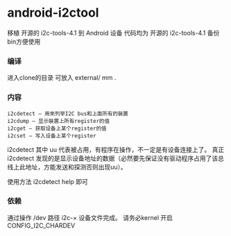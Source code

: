 # android-i2ctool
移植 开源的 i2c-tools-4.1 到 Android 设备
代码均为 开源的 i2c-tools-4.1 备份bin方便使用
### 编译
进入clone的目录 可放入 external/
mm .
### 内容
    i2cdetect – 用來列举I2C bus和上面所有的裝置
    i2cdump – 显示裝置上所有register的值
    i2cget – 获取设备上某个register的值
    i2cset – 写入设备上某个register

i2cdetect 其中 uu 代表被占用，有程序在操作，不一定是有设备连接上了。
真正i2cdetect 发现的是显示设备地址的数据（必然要先保证没有驱动程序占用了该总线上此地址，方能发送和探测否则出现uu）。

使用方法 i2cdetect help 即可
### 依赖
通过操作  /dev 路径 i2c-× 设备文件完成。
请务必kernel 开启
CONFIG_I2C_CHARDEV





